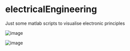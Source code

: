 # electricalEngineering
Just some matlab scripts to visualise electronic principles

![image](https://github.com/Sveppg/electricalEngineering/assets/54738234/8d4d878a-8e8d-473b-b79d-4f8181c7ab62)


![image](https://github.com/Sveppg/electricalEngineering/assets/54738234/780ddb4e-8ca3-48e8-bfad-5e38c60164d9)
